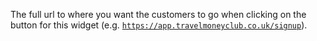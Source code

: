 The full url to where you want the customers to go when clicking on the button for this widget (e.g.
<code>https://app.travelmoneyclub.co.uk/signup</code>).
